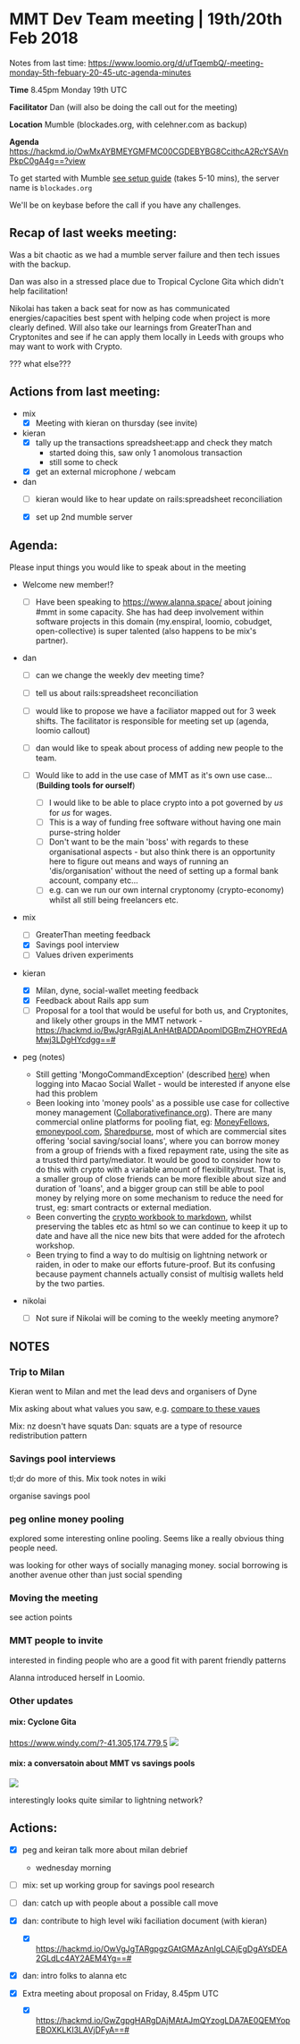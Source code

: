 # MMT Dev Team meeting | 19th/20th Feb 2018

Notes from last time:  https://www.loomio.org/d/ufTqembQ/-meeting-monday-5th-febuary-20-45-utc-agenda-minutes

**Time** 8.45pm Monday 19th UTC

**Facilitator** Dan (will also be doing the call out for the meeting)

**Location** Mumble (blockades.org, with celehner.com as backup)

**Agenda** https://hackmd.io/OwMxAYBMEYGMFMC00CGDEBYBG8CcithcA2RcYSAVnPkpC0gA4g==?view

To get started with Mumble [see setup guide](https://hackmd.io/MwMw7CBMCG3AtAUxAEwBzwCxoKwCN49pEUkA2TSHFaMMFMgTiA==) (takes 5-10 mins), the server name is  `blockades.org`

We'll be on keybase before the call if you have any challenges.

## Recap of last weeks meeting:

Was a bit chaotic as we had a mumble server failure and then tech issues with the backup.

Dan was also in a stressed place due to Tropical Cyclone Gita which didn't help facilitation!

Nikolai has taken a back seat for now as has communicated energies/capacities best spent with helping code when project is more clearly defined. Will also take our learnings from GreaterThan and Cryptonites and see if he can apply them locally in Leeds with groups who may want to work with Crypto.

??? what else???

## Actions from last meeting:

- mix
  - [x] Meeting with kieran on thursday (see invite)

- kieran
  - [x] tally up the transactions spreadsheet:app and check they match
    - started doing this, saw only 1 anomolous transaction
    - still some to check
  - [x] get an external microphone / webcam

- dan
  - [ ] kieran would like to hear update on rails:spreadsheet reconciliation
  - [x] set up 2nd mumble server


## Agenda:

Please input things you would like to speak about in the meeting

- Welcome new member!?
    - [ ] Have been speaking to https://www.alanna.space/ about joining #mmt in some capacity. She has had deep involvement within software projects in this domain (my.enspiral, loomio, cobudget, open-collective) is super talented (also happens to be mix's partner).
- dan
    - [ ] can we change the weekly dev meeting time?
    - [ ] tell us about rails:spreadsheet reconciliation
    - [ ] would like to propose we have a faciliator mapped out for 3 week shifts. The facilitator is responsible for meeting set up (agenda, loomio callout)
    - [ ] dan would like to speak about process of adding new people to the team. 

    - [ ] Would like to add in the use case of MMT as it's own use case... (**Building tools for ourself**)
        - [ ] I would like to be able to place crypto into a pot governed by _us_ for _us_ for wages.
        - [ ] This is a way of funding free software without having one main purse-string holder
        - [ ] Don't want to be the main 'boss' with regards to these organisational aspects - but also think there is an opportunity here to figure out means and ways of running an 'dis/organisation' without the need of setting up a formal bank account, company etc... 
        - [ ] e.g. can we run our own internal cryptonomy (crypto-economy) whilst all still being freelancers etc.

- mix
    - [ ] GreaterThan meeting feedback
    - [x] Savings pool interview
    - [ ] Values driven experiments

- kieran
    - [x] Milan, dyne, social-wallet meeting feedback
    - [x] Feedback about Rails app sum
    - [ ] Proposal for a tool that would be useful for both us, and Cryptonites, and likely other groups in the MMT network - https://hackmd.io/BwJgrARgjALAnHAtBADDApomIDGBmZHOYREdAMwj3LDgHYcdgg==#

- peg (notes)
   - Still getting 'MongoCommandException' (described [here](https://hackmd.io/JwMwjAHAxgTApsAtGAhgNgOyICwoMwyLTqLAQCsmADMFWCFQEZA=?both)) when logging into Macao Social Wallet - would be interested if anyone else had this problem
    - Been looking into 'money pools' as a possible use case for collective money management ([Collaborativefinance.org](http://www.collaborativefinance.org/rosca/)).  There are many commercial online platforms for pooling fiat, eg: [MoneyFellows](https://moneyfellows.com/), [emoneypool.com](https://www.emoneypool.com), [Sharedpurse](https://sharedpurse.com/), most of which are commercial sites offering 'social saving/social loans', where you can borrow money from a group of friends with a fixed repayment rate, using the site as a trusted third party/mediator.  It would be good to consider how to do this with crypto with a variable amount of flexibility/trust.  That is, a smaller group of close friends can be more flexible about size and duration of 'loans', and a bigger group can still be able to pool money by relying more on some mechanism to reduce the need for trust, eg: smart contracts or external mediation. 
    - Been converting the [crypto workbook to markdown](https://github.com/blockades/mmt_resources/wiki/cryptoguide), whilst preserving the tables etc as html so we can continue to keep it up to date and have all the nice new bits that were added for the afrotech workshop.
    - Been trying to find a way to do multisig on lightning network or raiden, in oder to make our efforts future-proof.  But its confusing because payment channels actually consist of multisig wallets held by the two parties. 
    



- nikolai
    - [ ] Not sure if Nikolai will be coming to the weekly meeting anymore?


## NOTES

### Trip to Milan

Kieran went to Milan and met the lead devs and organisers of Dyne

Mix asking about what values you saw, e.g. [compare to these vaues](https://hackmd.io/CYdgZgrALFCmYFoICYCMA2BcAcAjBuAhmAJwLYAM6esJh2UEJQA=?both)

Mix: nz doesn't have squats
Dan: squats are a type of resource redistribution pattern


### Savings pool interviews

tl;dr do more of this.
Mix took notes in wiki

organise savings pool


### peg online money pooling

explored some interesting online pooling.
Seems like a really obvious thing people need.

was looking for other ways of socially managing money.
social borrowing is another avenue other than just social spending


### Moving the meeting

see action points


### MMT people to invite

interested in finding people who are a good fit with parent friendly patterns 

Alanna introduced herself in Loomio.

### Other updates

#### mix: Cyclone Gita

https://www.windy.com/?-41.305,174.779,5
![](https://i.imgur.com/BEV6Lj8.png)

#### mix: a conversatoin about MMT vs savings pools

![](https://i.imgur.com/dxkahFK.png)

interestingly looks quite similar to lightning network?


## Actions:

- [x] peg and keiran talk more about milan debrief
  - wednesday morning
- [ ] mix: set up working group for savings pool research
- [ ] dan: catch up with people about a possible call move
- [x] dan: contribute to high level wiki faciliation document (with kieran)
    - [x] https://hackmd.io/OwVgJgTARgpgzGAtGMAzAnIgLCAjEgDgAYsDEA2GLdLc4AY2AEM4Yg==#
- [x] dan: intro folks to alanna etc

- [x] Extra meeting about proposal on Friday, 8.45pm UTC 
  - [x] https://hackmd.io/GwZgpgHARgDAjMAtAJmQYzogLDA7AE0QEMYopEBOXKLKI3LAVjDFyA==#





